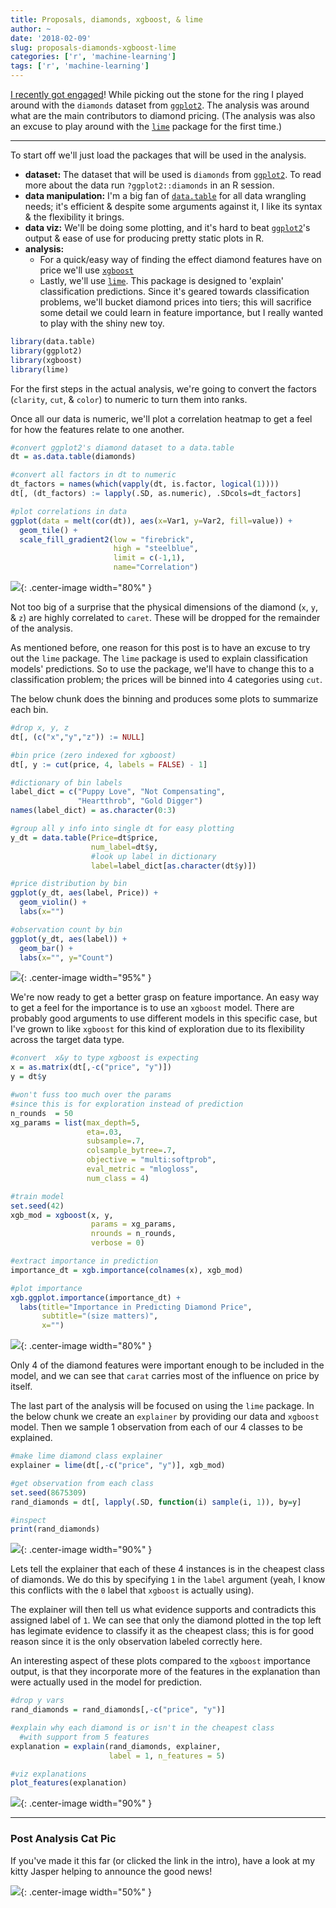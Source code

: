 ```yaml
---
title: Proposals, diamonds, xgboost, & lime
author: ~
date: '2018-02-09'
slug: proposals-diamonds-xgboost-lime
categories: ['r', 'machine-learning']
tags: ['r', 'machine-learning']
---
```


[I recently got engaged](#post-analysis-cat-pic)!  While picking out the stone for the ring I played around with the `diamonds` dataset from [`ggplot2`](http://ggplot2.org/).  The analysis was around what are the main contributors to diamond pricing. (The analysis was also an excuse to play around with the [`lime`](https://github.com/thomasp85/lime) package for the first time.)

*****

To start off we'll just load the packages that will be used in the analysis.  

* __dataset:__ The dataset that will be used is `diamonds` from [`ggplot2`](http://ggplot2.org/).  To read more about the data run `?ggplot2::diamonds` in an R session.
* __data manipulation:__ I'm a big fan of [`data.table`](https://cran.r-project.org/web/packages/data.table/vignettes/datatable-intro.html) for all data wrangling needs; it's efficient & despite some arguments against it, I like its syntax & the flexibility it brings.  
* __data viz:__ We'll be doing some plotting, and it's hard to beat [`ggplot2`](http://ggplot2.org/)'s output & ease of use for producing pretty static plots in R.
* __analysis:__
    * For a quick/easy way of finding the effect diamond features have on price we'll use [`xgboost`](http://xgboost.readthedocs.io/en/latest/R-package/xgboostPresentation.html)
    * Lastly, we'll use [`lime`](https://github.com/thomasp85/lime).  This package is designed to 'explain' classification predictions.  Since it's geared towards classification problems, we'll bucket diamond prices into tiers; this will sacrifice some detail we could learn in feature importance, but I really wanted to play with the shiny new toy.


```r
library(data.table)
library(ggplot2)
library(xgboost)
library(lime)
```

For the first steps in the actual analysis, we're going to convert the factors (`clarity`, `cut`, & `color`) to numeric to turn them into ranks.

Once all our data is numeric, we'll plot a correlation heatmap to get a feel for how the features relate to one another.

```r
#convert ggplot2's diamond dataset to a data.table
dt = as.data.table(diamonds)

#convert all factors in dt to numeric
dt_factors = names(which(vapply(dt, is.factor, logical(1))))
dt[, (dt_factors) := lapply(.SD, as.numeric), .SDcols=dt_factors]

#plot correlations in data
ggplot(data = melt(cor(dt)), aes(x=Var1, y=Var2, fill=value)) + 
  geom_tile() +
  scale_fill_gradient2(low = "firebrick", 
                       high = "steelblue", 
                       limit = c(-1,1), 
                       name="Correlation")
```

![](/assets/2018/02/correlation_plot.png){: .center-image width="80%" }

Not too big of a surprise that the physical dimensions of the diamond (`x`, `y`, & `z`) are highly correlated to `caret`.  These will be dropped for the remainder of the analysis.

As mentioned before, one reason for this post is to have an excuse to try out the `lime` package.  The `lime` package is used to explain classification models' predictions. So to use the package, we'll have to change this to a classification problem; the prices will be binned into 4 categories using `cut`.

The below chunk does the binning and produces some plots to summarize each bin.

```r
#drop x, y, z
dt[, (c("x","y","z")) := NULL]

#bin price (zero indexed for xgboost)
dt[, y := cut(price, 4, labels = FALSE) - 1]

#dictionary of bin labels
label_dict = c("Puppy Love", "Not Compensating", 
               "Heartthrob", "Gold Digger")
names(label_dict) = as.character(0:3)

#group all y info into single dt for easy plotting
y_dt = data.table(Price=dt$price,
                  num_label=dt$y,
                  #look up label in dictionary
                  label=label_dict[as.character(dt$y)])

#price distribution by bin
ggplot(y_dt, aes(label, Price)) +
  geom_violin() + 
  labs(x="")

#observation count by bin
ggplot(y_dt, aes(label)) +
  geom_bar() + 
  labs(x="", y="Count")
```

![](/assets/2018/02/diamond_price_distribution.png){: .center-image width="95%" }

We're now ready to get a better grasp on feature importance.  An easy way to get a feel for the importance is to use an `xgboost` model.  There are probably good arguments to use different models in this specific case, but I've grown to like `xgboost` for this kind of exploration due to its flexibility across the target data type.

```r
#convert  x&y to type xgboost is expecting
x = as.matrix(dt[,-c("price", "y")])
y = dt$y

#won't fuss too much over the params 
#since this is for exploration instead of prediction
n_rounds  = 50
xg_params = list(max_depth=5,
                 eta=.03,
                 subsample=.7,
                 colsample_bytree=.7,
                 objective = "multi:softprob",
                 eval_metric = "mlogloss",
                 num_class = 4)

#train model
set.seed(42)
xgb_mod = xgboost(x, y, 
                  params = xg_params, 
                  nrounds = n_rounds,
                  verbose = 0)

#extract importance in prediction
importance_dt = xgb.importance(colnames(x), xgb_mod)

#plot importance
xgb.ggplot.importance(importance_dt) +
  labs(title="Importance in Predicting Diamond Price",
       subtitle="(size matters)",
       x="")
```

![](/assets/2018/02/diamond_feature_importance.png){: .center-image width="80%" }

Only 4 of the diamond features were important enough to be included in the model, and we can see that `carat` carries most of the influence on price by itself.

The last part of the analysis will be focused on using the `lime` package.  In the below chunk we create an `explainer` by providing our data and `xgboost` model.  Then we sample 1 observation from each of our 4 classes to be explained.

```r
#make lime diamond class explainer
explainer = lime(dt[,-c("price", "y")], xgb_mod)

#get observation from each class
set.seed(8675309)
rand_diamonds = dt[, lapply(.SD, function(i) sample(i, 1)), by=y]

#inspect
print(rand_diamonds)
```

![](/assets/2018/02/diamond_lime_output_1.png){: .center-image width="90%" }

Lets tell the explainer that each of these 4 instances is in the cheapest class of diamonds.  We do this by specifying `1` in the `label` argument (yeah, I know this conflicts with the `0` label that `xgboost` is actually using).

The explainer will then tell us what evidence supports and contradicts this assigned label of `1`.  We can see that only the diamond plotted in the top left has legimate evidence to classify it as the cheapest class; this is for good reason since it is the only observation labeled correctly here.

An interesting aspect of these plots compared to the `xgboost` importance output, is that they incorporate more of the features in the explanation than were actually used in the model for prediction.

```r
#drop y vars
rand_diamonds = rand_diamonds[,-c("price", "y")]

#explain why each diamond is or isn't in the cheapest class 
  #with support from 5 features
explanation = explain(rand_diamonds, explainer, 
                      label = 1, n_features = 5)

#viz explanations
plot_features(explanation)
```

![](/assets/2018/02/diamond_lime_output_1.png){: .center-image width="90%" }

*****

### Post Analysis Cat Pic

If you've made it this far (or clicked the link in the intro), have a look at my kitty Jasper helping to announce the good news!

![](https://i.redd.it/u8prrp6fk6f01.jpg){: .center-image width="50%" }
